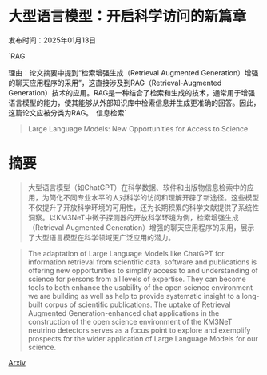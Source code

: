 # 大型语言模型：开启科学访问的新篇章

发布时间：2025年01月13日

`RAG

理由：论文摘要中提到“检索增强生成（Retrieval Augmented Generation）增强的聊天应用程序的采用”，这直接涉及到RAG（Retrieval-Augmented Generation）技术的应用。RAG是一种结合了检索和生成的技术，通常用于增强语言模型的能力，使其能够从外部知识库中检索信息并生成更准确的回答。因此，这篇论文应被分类为RAG。` `信息检索`

> Large Language Models: New Opportunities for Access to Science

# 摘要

> 大型语言模型（如ChatGPT）在科学数据、软件和出版物信息检索中的应用，为简化不同专业水平的人对科学的访问和理解开辟了新途径。这些模型不仅提升了开放科学环境的可用性，还为长期积累的科学文献提供了系统性洞察。以KM3NeT中微子探测器的开放科学环境为例，检索增强生成（Retrieval Augmented Generation）增强的聊天应用程序的采用，展示了大型语言模型在科学领域更广泛应用的潜力。

> The adaptation of Large Language Models like ChatGPT for information retrieval from scientific data, software and publications is offering new opportunities to simplify access to and understanding of science for persons from all levels of expertise. They can become tools to both enhance the usability of the open science environment we are building as well as help to provide systematic insight to a long-built corpus of scientific publications. The uptake of Retrieval Augmented Generation-enhanced chat applications in the construction of the open science environment of the KM3NeT neutrino detectors serves as a focus point to explore and exemplify prospects for the wider application of Large Language Models for our science.

[Arxiv](https://arxiv.org/abs/2501.07250)